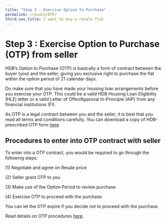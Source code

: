 ```yaml
---
title: "Step 3 : Exercise Option To Purchase"
permalink: /resale/OTP/
third_nav_title: I want to buy a resale flat
---
```


# Step 3 : Exercise Option to Purchase (OTP) from seller

HDB’s Option to Purchase (OTP) is basically a form of contract between the buyer (you) and the seller, giving you exclusive right to purchase the flat within the option period of 21 calendar days.

Do make sure that you have made your housing loan arrangements before you exercise your OTP. This could be a valid HDB Housing Loan Eligibility (HLE) letter or a valid Letter of Offer/Approval In-Principle (AIP) from any financial institutions (FI).

As OTP is a legal contract between you and the seller, it is best that you read all terms and conditions carefully. You can download a copy of HDB-prescribed OTP form [here](https://services2.hdb.gov.sg/webapp/BB24OTPDlWeb/BB24POptionToPurchaseDL_Link)

## Procedures to enter into OTP contract with seller

To enter into a OTP contract, you would be required to go through the following steps:

(1) Negotiate and agree on Resale price

(2) Seller grant OTP to you

(3) Make use of the Option Period to review purchase

(4) Exercise OTP to proceed with the purchase 

You can let the OTP expire if you decide not to proceed with the purchase.

Read details on OTP procedures [here](https://www.hdb.gov.sg/cs/infoweb/residential/buying-a-flat/resale/option-to-purchase).

